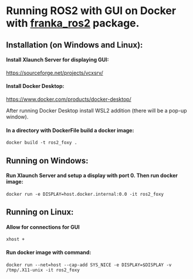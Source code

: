 # Running ROS2 with GUI on Docker with [franka_ros2](https://github.com/frankaemika/franka_ros2) package.

## Installation (on Windows and Linux):

#### Install Xlaunch Server for displaying GUI:

https://sourceforge.net/projects/vcxsrv/

#### Install Docker Desktop:

https://www.docker.com/products/docker-desktop/

After running Docker Desktop install WSL2 addition (there will be a pop-up window).

#### In a directory with DockerFile build a docker image:

```docker build -t ros2_foxy .```

## Running on Windows:

#### Run Xlaunch Server and setup a display with port 0. Then run docker image:

```docker run -e DISPLAY=host.docker.internal:0.0 -it ros2_foxy```

## Running on Linux:


#### Allow for connections for GUI

```xhost +``` 

#### Run docker image with command:

```docker run --net=host --cap-add SYS_NICE -e DISPLAY=$DISPLAY -v /tmp/.X11-unix -it ros2_foxy```
